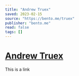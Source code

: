 ```yaml
---
title: "Andrew Truex"
saved: 2023-02-15
source: "https://bento.me/truex"
publisher: "bento.me"
read: false
tags: []
---
```


# [Andrew Truex](https://bento.me/truex)

This is a link